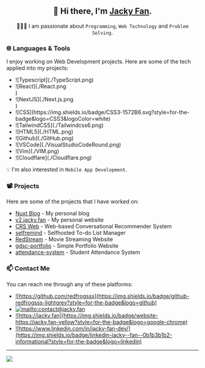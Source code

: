 <div align="center">

## 👋 Hi there, I'm [Jacky Fan](https://jacky.fan).

👨🏻‍💻 I am passionate about `Programming`, `Web Technology` and `Problem Solving`.

</div>

### 🌐 Languages & Tools
I enjoy working on Web Development projects. Here are some of the tech applied into my projects:

-  <div stlye="height: 28px;">![Typescript](./TypeScript.png)</div>
-  <div stlye="height: 28px;">![React](./React.png</div>)
-  <div stlye="height: 28px;">![NextJS](./Next.js.png</div>)
-  <div stlye="height: 28px;">![CSS](https://img.shields.io/badge/CSS3-1572B6.svg?style=for-the-badge&logo=CSS3&logoColor=white)</div>
-  <div stlye="height: 28px;">![TailwindCSS](./Tailwindcss6.png)</div>
-  <div stlye="height: 28px;">![HTML5](./HTML.png)</div>
-  <div stlye="height: 28px;">![Github](./GitHub.png)</div>
-  <div stlye="height: 28px;">![VSCode](./VisualStudioCodeRound.png)</div>
-  <div stlye="height: 28px;">![Vim](./VIM.png)</div>
-  <div stlye="height: 28px;">![Cloudflare](./Cloudflare.png)</div>

💡 I'm also interested in `Mobile App Development`.

### 📽️ Projects
Here are some of the projects that I have worked on:
- [Nuxt Blog](https://github.com/redfrogsss/nuxt-blog) - My personal blog
- [v2.jacky.fan](https://github.com/redfrogsss/v2.jacky.fan) - My personal website
- [CRS Web](https://github.com/redfrogsss/CRS) - Web-based Conversational Recommender System
- [selfremind](https://github.com/redfrogsss/selfremind) - Selfhosted To-do List Manager
- [RedStream](https://github.com/redfrogsss/RedStream) - Movie Streaming Website
- [gdsc-portfolio](https://github.com/redfrogsss/gdsc-portfolio) - Simple Portfolio Website
- [attendance-system](https://github.com/redfrogsss/attendance-system-java) - Student Attendance System

### 📫 Contact Me
You can reach me through any of these platforms:
- <a href="https://github.com/redfrogsss" target="_blank">![https://github.com/redfrogsss](https://img.shields.io/badge/github-redfrogsss-lightgrey?style=for-the-badge&logo=github)</a>
- <a href="mailto:contact@jacky.fan" target="_blank">![mailto:contact@jacky.fan](https://img.shields.io/badge/email-contact%40jacky.fan-green?style=for-the-badge&logo=minutemailer)</a>
- <a href="https://jacky.fan" target="_blank">![https://jacky.fan](https://img.shields.io/badge/website-https://jacky.fan-yellow?style=for-the-badge&logo=google-chrome)</a>
- <a href="https://www.linkedin.com/in/jacky-fan-dev/" target="_blank">![https://www.linkedin.com/in/jacky-fan-dev/](https://img.shields.io/badge/linkedin-jacky--fan--0b1b3b1b2-informational?style=for-the-badge&logo=linkedin)</a>

<hr />

<img src="https://komarev.com/ghpvc/?username=redfrogsss">
